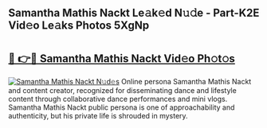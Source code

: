 ## Samantha Mathis Nackt Le𝚊k𝚎d N𝚞𝚍e - Part-K2E Vid𝚎o Le𝚊ks Photos 5XgNp

# <h2><a href="http://fbau4rk.evod.top/?m=Samantha+Mathis+Nackt">🔗 👉🔴 Samantha Mathis Nackt Vid𝚎o Ph𝚘t𝚘s</a></h2>

[![Samantha Mathis Nackt N𝚞d𝚎s](https://i.imgur.com/8V9OHl7.gif)](http://fbau4rk.evod.top/?m=Samantha+Mathis+Nackt)
Online persona Samantha Mathis Nackt and content creator, recognized for disseminating dance and lifestyle content through collaborative dance performances and mini vlogs. Samantha Mathis Nackt public persona is one of approachability and authenticity, but his private life is shrouded in mystery. 
